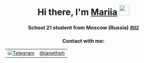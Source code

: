 <h1 align="center">Hi there, I'm <a href="https://daniilshat.ru/" target="_blank">Mariia</a>
<img src="https://github.com/blackcater/blackcater/raw/main/images/Hi.gif" height="32"/></h1>
<h3 align="center">School 21 student from Moscow (Russia) 🇷🇺</h3>

<h3 align="center">Contact with me:
    <table>
        <tr>
            <td>
                <a href="https://t.me/janethph" target="_blank">
                    <img src="https://img.shields.io/badge/Telegram-2CA5E0?style=for-the-badge&logo=telegram&logoColor=white" alt="Telegram">
                </a>
            </td>
            <td>
                <a href="https://t.me/janethph" target="_blank">@janethph</a>
            </td>
        </tr>
    </table>
</h3>
